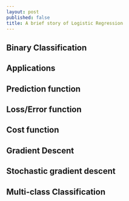 ```yaml
---
layout: post
published: false
title: A brief story of Logistic Regression
---
```

## Binary Classification

## Applications
## Prediction function
## Loss/Error function
## Cost function
## Gradient Descent
## Stochastic gradient descent


## Multi-class Classification
